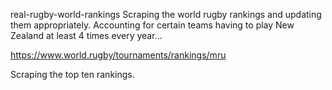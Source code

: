 real-rugby-world-rankings
Scraping the world rugby rankings and updating them appropriately. Accounting for certain teams having to play New Zealand at least 4 times every year...

https://www.world.rugby/tournaments/rankings/mru

Scraping the top ten rankings.